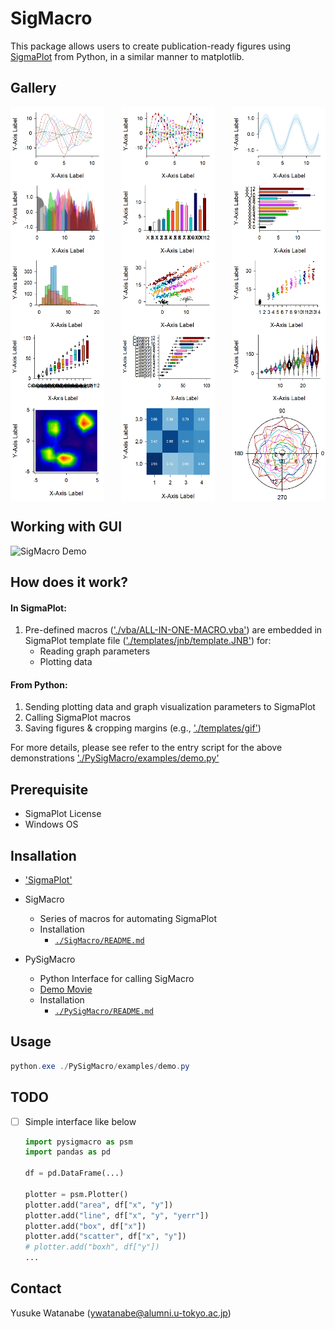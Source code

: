 <!-- ---
!-- Timestamp: 2025-04-09 14:49:38
!-- Author: ywatanabe
!-- File: /home/ywatanabe/win/documents/SigMacro/README.md
!-- --- -->

# SigMacro

This package allows users to create publication-ready figures using [SigmaPlot](https://grafiti.com/sigmaplot-v16/) from Python, in a similar manner to matplotlib.

## Gallery
<div style="display: flex; flex-wrap: wrap; justify-content: space-between; max-width: 800px; margin: 0 auto;">
    <img src="templates/gif/line-line-line-line-line-line-line-line-line-line-line-line-line_cropped.gif" alt="Line Plot" width="150" />
    <img src="templates/gif/line_yerr-line_yerr-line_yerr-line_yerr-line_yerr-line_yerr-line_yerr-line_yerr-line_yerr-line_yerr-line_yerr-line_yerr-line_yerr_cropped.gif" alt="Line_Yerr Plot" width="150" />
    <img src="templates/gif/filled_line_cropped.gif" alt="Filled Line Plot" width="150" />
    <img src="templates/gif/area-area-area-area-area-area-area-area-area-area-area-area-area_cropped.gif" alt="Area Plot" width="150" />
    <img src="templates/gif/bar-bar-bar-bar-bar-bar-bar-bar-bar-bar-bar-bar-bar_cropped.gif" alt="Bar Plot" width="150" />
    <img src="templates/gif/barh-barh-barh-barh-barh-barh-barh-barh-barh-barh-barh-barh-barh_cropped.gif" alt="Horizontal Histogram Plot" width="150" />
    <img src="templates/gif/histogram-histogram-histogram_cropped.gif" alt="Histogram Plot" width="150" />
    <img src="templates/gif/scatter-scatter-scatter-scatter-scatter-scatter-scatter-scatter-scatter-scatter-scatter-scatter-scatter_cropped.gif" alt="Scatter Plot" width="150" />
    <img src="templates/gif/jitter-jitter-jitter-jitter-jitter-jitter-jitter-jitter-jitter-jitter-jitter-jitter-jitter_cropped.gif" alt="Jitter Plot" width="150" />
    <img src="templates/gif/box-box-box-box-box-box-box-box-box-box-box-box-box_cropped.gif" alt="Box Plot" width="150" />
    <img src="templates/gif/boxh-boxh-boxh-boxh-boxh-boxh-boxh-boxh-boxh-boxh-boxh-boxh-boxh_cropped.gif" alt="Horizontal Box Plot" width="150" />
    <img src="templates/gif/violin-violin-violin-violin-violin-violin-violin-violin-violin-violin-violin-violin-violin_cropped.gif" alt="Violin Plot" width="150" />
    <img src="templates/gif/contour_cropped.gif" alt="Contour Plot" width="150" />
    <img src="templates/gif/heatmap_cropped.gif" alt="Confusion Matrix" width="150" />
    <img src="templates/gif/polar-polar-polar-polar-polar-polar-polar-polar-polar-polar-polar-polar-polar_cropped.gif" alt="Polar Plot" width="150" />
</div>

## Working with GUI
<img src="./docs/demo.gif" alt="SigMacro Demo" width="400"/>

## How does it work?

#### In SigmaPlot:
1. Pre-defined macros (['./vba/ALL-IN-ONE-MACRO.vba'](./vba/ALL-IN-ONE-MACRO.vba)) are embedded in SigmaPlot template file (['./templates/jnb/template.JNB'](./templates/jnb/template.JNB)) for:
   - Reading graph parameters
   - Plotting data

#### From Python:
1. Sending plotting data and graph visualization parameters to SigmaPlot
2. Calling SigmaPlot macros
3. Saving figures & cropping margins (e.g., ['./templates/gif'](./templates/gif))

For more details, please see refer to the entry script for the above demonstrations ['./PySigMacro/examples/demo.py'](./PySigMacro/examples/demo.py)

## Prerequisite

 - SigmaPlot License 
 - Windows OS

## Insallation

- ['SigmaPlot'](https://grafiti.com/sigmaplot-detail/)
  <!-- - A proprietary software for professional plotting (https://grafiti.com/sigmaplot-detail/)
   !-- - Installation
   !--   - [`./docs/v12_Installer/README.md`](./docs/v12_Installer/README.md) -->

- SigMacro
  - Series of macros for automating SigmaPlot
  - Installation
    - [`./SigMacro/README.md`](./SigMacro/README.md)

- PySigMacro
  - Python Interface for calling SigMacro
  - [Demo Movie](https://onedrive.live.com/?qt=allmyphotos&photosData=%2Fshare%2F12F1169924695EF9%213150863%3Fithint%3Dvideo%26e%3DLnoc26&sw=bypassConfig&cid=12F1169924695EF9&id=12F1169924695EF9%213150863&authkey=%21AFE1u69Zha9Sois&v=photos)
  - Installation
    - [`./PySigMacro/README.md`](./PySigMacro/README.md)

## Usage

``` powershell
python.exe ./PySigMacro/examples/demo.py
```

## TODO
- [ ] Simple interface like below

  ``` python
  import pysigmacro as psm
  import pandas as pd

  df = pd.DataFrame(...)

  plotter = psm.Plotter()
  plotter.add("area", df["x", "y"])
  plotter.add("line", df["x", "y", "yerr"])
  plotter.add("box", df["x"])
  plotter.add("scatter", df["x", "y"])
  # plotter.add("boxh", df["y"])
  ...

    ```

## Contact
Yusuke Watanabe (ywatanabe@alumni.u-tokyo.ac.jp)

<!-- EOF -->